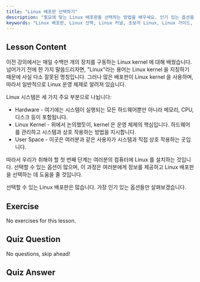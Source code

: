 ```yaml
---
title: "Linux 배포판 선택하기"
description: "필요에 맞는 Linux 배포판을 선택하는 방법을 배우세요. 인기 있는 옵션을 탐색하고 커널, 하드웨어 및 사용자 공간을 이해하세요. Linux 여정을 시작하세요!"
keywords: "Linux 배포판, Linux 선택, Linux 커널, 초보자 Linux, Linux 가이드, Linux 설치, Linux 튜토리얼"
---
```


## Lesson Content

이전 강의에서는 매일 수백만 개의 장치를 구동하는 Linux kernel 에 대해 배웠습니다. 넘어가기 전에 한 가지 말씀드리자면, "Linux"라는 용어는 Linux kernel 을 지칭하기 때문에 사실 다소 잘못된 명칭입니다. 그러나 많은 배포판이 Linux kernel 을 사용하며, 따라서 일반적으로 Linux 운영 체제로 알려져 있습니다.

Linux 시스템은 세 가지 주요 부분으로 나뉩니다:

- Hardware - 여기에는 시스템이 실행되는 모든 하드웨어뿐만 아니라 메모리, CPU, 디스크 등이 포함됩니다.
- Linux Kernel - 위에서 논의했듯이, kernel 은 운영 체제의 핵심입니다. 하드웨어를 관리하고 시스템과 상호 작용하는 방법을 지시합니다.
- User Space - 이곳은 여러분과 같은 사용자가 시스템과 직접 상호 작용하는 곳입니다.

따라서 우리가 취해야 할 첫 번째 단계는 여러분의 컴퓨터에 Linux 를 설치하는 것입니다. 선택할 수 있는 옵션이 많으며, 이 과정은 여러분에게 정보를 제공하고 Linux 배포판을 선택하는 데 도움을 줄 것입니다.

선택할 수 있는 Linux 배포판은 많습니다. 가장 인기 있는 옵션들만 살펴보겠습니다.

## Exercise

No exercises for this lesson.

## Quiz Question

No questions, skip ahead!

## Quiz Answer
